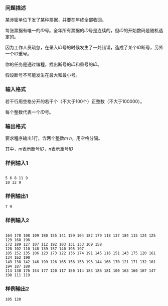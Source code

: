 ### 问题描述
某涉密单位下发了某种票据，并要在年终全部收回。

每张票据有唯一的$ID$号。全年所有票据的$ID$号是连续的，但$ID$的开始数码是随机选定的。

因为工作人员疏忽，在录入$ID$号的时候发生了一处错误，造成了某个$ID$断号，另外一个$ID$重号。

你的任务是通过编程，找出断号的$ID$和重号的$ID$。

假设断号不可能发生在最大和最小号。

### 输入格式
若干行用空格分开的若干个（不大于$100$个）正整数（不大于$100000$）。

每个整数代表一个$ID$号。

### 输出格式
要求程序输出$1$行，含两个整数$m\ n$，用空格分隔。

其中，$m$表示断号$ID$，$n$表示重号$ID$

### 样例输入1
```

5 6 8 11 9
10 12 9
```
### 样例输出1
```
7 9
```
### 样例输入2
```

164 178 108 109 180 155 141 159 104 182 179 118 137 184 115 124 125 129 168 196
172 189 127 107 112 192 103 131 133 169 158
128 102 110 148 139 157 140 195 197
185 152 135 106 123 173 122 136 174 191 145 116 151 143 175 120 161 134 162 190
149 138 142 146 199 126 165 156 153 193 144 166 170 121 171 132 101 194 187 188
113 130 176 154 177 120 117 150 114 183 186 181 100 163 160 167 147 198 111 119
```
### 样例输出2
```
105 120
```